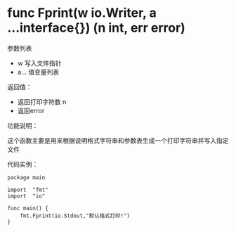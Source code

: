 # func Fprint(w io.Writer, a ...interface{}) (n int, err error)

参数列表

- w 写入文件指针
- a... 值变量列表

返回值：

- 返回打印字符数 n
- 返回error

功能说明：

这个函数主要是用来根据说明格式字符串和参数表生成一个打印字符串并写入指定文件

代码实例：

 	package main
	
	import 	"fmt"
	import  "io"
		
	func main() {
		fmt.Fprint(io.Stdout,"默认格式打印!")
	}
